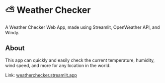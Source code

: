 # :partly_sunny: Weather Checker
A Weather Checker Web App, made using Streamlit, OpenWeather API, and Windy.

## About
This app can quickly and easily check the current temperature, humidity, wind speed, and more for any location in the world.

Link: [weatherchecker.streamlit.app](https://weatherchecker.streamlit.app/)
